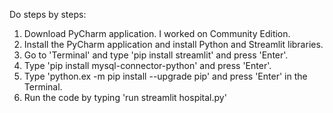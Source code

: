 Do steps by steps:
1) Download PyCharm application. I worked on Community Edition.
2) Install the PyCharm application and install Python and Streamlit libraries.
3) Go to 'Terminal' and type 'pip install streamlit' and press 'Enter'.
4) Type 'pip install mysql-connector-python' and press 'Enter'.
5) Type 'python.ex -m pip install --upgrade pip' and press 'Enter' in the Terminal.
6) Run the code by typing 'run streamlit hospital.py'
